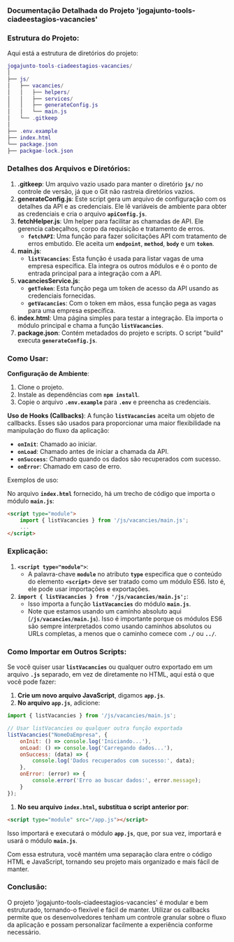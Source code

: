 ### **Documentação Detalhada do Projeto 'jogajunto-tools-ciadeestagios-vacancies'**

### Estrutura do Projeto:

Aqui está a estrutura de diretórios do projeto:

```lua
jogajunto-tools-ciadeestagios-vacancies/
│
├── js/
│   ├── vacancies/
│   │   ├── helpers/
│   │   ├── services/
│   │   ├── generateConfig.js
│   │   └── main.js
│   └── .gitkeep
│
├── .env.example
├── index.html
└── package.json
├── packgae-lock.json
```

### Detalhes dos Arquivos e Diretórios:

1. **.gitkeep**: Um arquivo vazio usado para manter o diretório **`js/`** no controle de versão, já que o Git não rastreia diretórios vazios.
2. **generateConfig.js**: Este script gera um arquivo de configuração com os detalhes da API e as credenciais. Ele lê variáveis de ambiente para obter as credenciais e cria o arquivo **`apiConfig.js`**.
3. **fetchHelper.js**: Um helper para facilitar as chamadas de API. Ele gerencia cabeçalhos, corpo da requisição e tratamento de erros.
    - **`fetchAPI`**: Uma função para fazer solicitações API com tratamento de erros embutido. Ele aceita um **`endpoint`**, **`method`**, **`body`** e um **`token`**.
4. **main.js**:
    - **`listVacancies`**: Esta função é usada para listar vagas de uma empresa específica. Ela integra os outros módulos e é o ponto de entrada principal para a integração com a API.
5. **vacanciesService.js**:
    - **`getToken`**: Esta função pega um token de acesso da API usando as credenciais fornecidas.
    - **`getVacancies`**: Com o token em mãos, essa função pega as vagas para uma empresa específica.
6. **index.html**: Uma página simples para testar a integração. Ela importa o módulo principal e chama a função **`listVacancies`**.
7. **package.json**: Contém metadados do projeto e scripts. O script "build" executa **`generateConfig.js`**.

### Como Usar:

**Configuração de Ambiente**:

1. Clone o projeto.
2. Instale as dependências com **`npm install`**.
3. Copie o arquivo **`.env.example`** para **`.env`** e preencha as credenciais.

**Uso de Hooks (Callbacks)**:
A função **`listVacancies`** aceita um objeto de callbacks. Esses são usados para proporcionar uma maior flexibilidade na manipulação do fluxo da aplicação:

- **`onInit`**: Chamado ao iniciar.
- **`onLoad`**: Chamado antes de iniciar a chamada da API.
- **`onSuccess`**: Chamado quando os dados são recuperados com sucesso.
- **`onError`**: Chamado em caso de erro.

Exemplos de uso:

No arquivo **`index.html`** fornecido, há um trecho de código que importa o módulo **`main.js`**:

```html
<script type="module">
    import { listVacancies } from '/js/vacancies/main.js';
    ...
</script>
```

### Explicação:

1. **`<script type="module">`**:
    - A palavra-chave **`module`** no atributo **`type`** especifica que o conteúdo do elemento **`<script>`** deve ser tratado como um módulo ES6. Isto é, ele pode usar importações e exportações.
2. **`import { listVacancies } from '/js/vacancies/main.js';`**:
    - Isso importa a função **`listVacancies`** do módulo **`main.js`**.
    - Note que estamos usando um caminho absoluto aqui (**`/js/vacancies/main.js`**). Isso é importante porque os módulos ES6 são sempre interpretados como usando caminhos absolutos ou URLs completas, a menos que o caminho comece com **`./`** ou **`../`**.

### Como Importar em Outros Scripts:

Se você quiser usar **`listVacancies`** ou qualquer outro exportado em um arquivo **`.js`** separado, em vez de diretamente no HTML, aqui está o que você pode fazer:

1. **Crie um novo arquivo JavaScript**, digamos **`app.js`**.
2. **No arquivo `app.js`**, adicione:

```jsx
import { listVacancies } from '/js/vacancies/main.js';

// Usar listVacancies ou qualquer outra função exportada
listVacancies("NomeDaEmpresa", {
    onInit: () => console.log('Iniciando...'),
    onLoad: () => console.log('Carregando dados...'),
    onSuccess: (data) => {
        console.log('Dados recuperados com sucesso:', data);
    },
    onError: (error) => {
        console.error('Erro ao buscar dados:', error.message);
    }
});
```

1. **No seu arquivo `index.html`, substitua o script anterior por**:

```html
<script type="module" src="/app.js"></script>
```

Isso importará e executará o módulo **`app.js`**, que, por sua vez, importará e usará o módulo **`main.js`**.

Com essa estrutura, você mantém uma separação clara entre o código HTML e JavaScript, tornando seu projeto mais organizado e mais fácil de manter.

### Conclusão:

O projeto 'jogajunto-tools-ciadeestagios-vacancies' é modular e bem estruturado, tornando-o flexível e fácil de manter. Utilizar os callbacks permite que os desenvolvedores tenham um controle granular sobre o fluxo da aplicação e possam personalizar facilmente a experiência conforme necessário.
